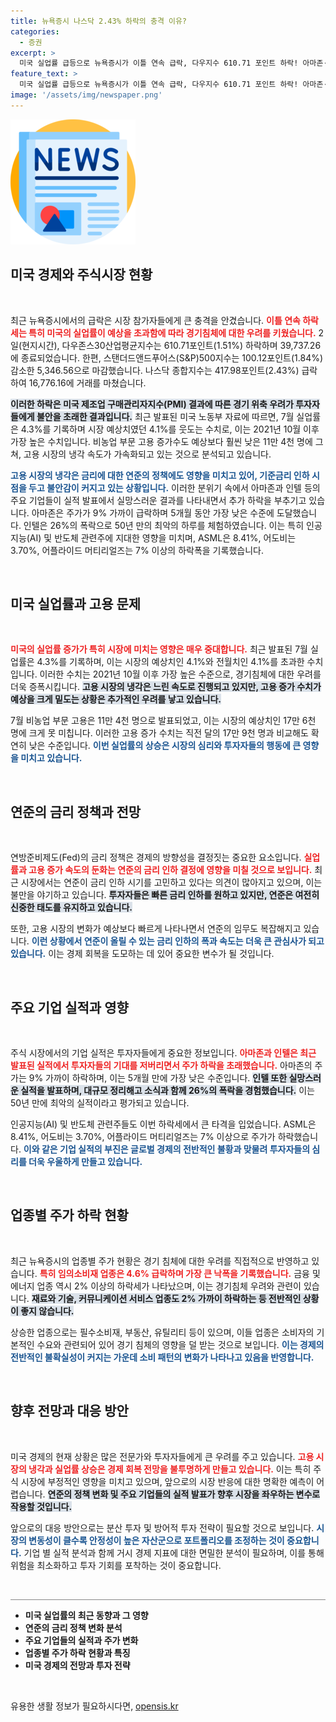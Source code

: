 ```yaml
---
title: 뉴욕증시 나스닥 2.43% 하락의 충격 이유?
categories:
  - 증권
excerpt: >
  미국 실업률 급등으로 뉴욕증시가 이틀 연속 급락, 다우지수 610.71 포인트 하락! 아마존·인텔 등 주요 기업 실적 부진이 주가 폭락을 부추겼다. 경제 위기 우려가 커지는 가운데, 연준의 금리 인하 전망도 변화의 갈림길에 서 있다!
feature_text: >
  미국 실업률 급등으로 뉴욕증시가 이틀 연속 급락, 다우지수 610.71 포인트 하락! 아마존·인텔 등 주요 기업 실적 부진이 주가 폭락을 부추겼다. 경제 위기 우려가 커지는 가운데, 연준의 금리 인하 전망도 변화의 갈림길에 서 있다!
image: '/assets/img/newspaper.png'
---
```


<p><img src="/assets/img/newspaper.png" alt="kimp 속보" /></p>

<h2 data-ke-size="size26">미국 경제와 주식시장 현황</h2>

<p data-ke-size="size16">&nbsp;</p>  

<p>최근 뉴욕증시에서의 급락은 시장 참가자들에게 큰 충격을 안겼습니다. <b><span style="color: #ee2323;">이틀 연속 하락세는 특히 미국의 실업률이 예상을 초과함에 따라 경기침체에 대한 우려를 키웠습니다.</span></b> 2일(현지시간), 다우존스30산업평균지수는 610.71포인트(1.51%) 하락하며 39,737.26에 종료되었습니다. 한편, 스탠더드앤드푸어스(S&amp;P)500지수는 100.12포인트(1.84%) 감소한 5,346.56으로 마감했습니다. 나스닥 종합지수는 417.98포인트(2.43%) 급락하여 16,776.16에 거래를 마쳤습니다.</p>

<p><b><span style="background-color: #21538527;">이러한 하락은 미국 제조업 구매관리자지수(PMI) 결과에 따른 경기 위축 우려가 투자자들에게 불안을 초래한 결과입니다.</span></b> 최근 발표된 미국 노동부 자료에 따르면, 7월 실업률은 4.3%를 기록하며 시장 예상치였던 4.1%를 웃도는 수치로, 이는 2021년 10월 이후 가장 높은 수치입니다. 비농업 부문 고용 증가수도 예상보다 훨씬 낮은 11만 4천 명에 그쳐, 고용 시장의 냉각 속도가 가속화되고 있는 것으로 분석되고 있습니다.</p>

<p><b><span style="color: #1a5490;">고용 시장의 냉각은 금리에 대한 연준의 정책에도 영향을 미치고 있어, 기준금리 인하 시점을 두고 불안감이 커지고 있는 상황입니다.</span></b> 이러한 분위기 속에서 아마존과 인텔 등의 주요 기업들이 실적 발표에서 실망스러운 결과를 나타내면서 추가 하락을 부추기고 있습니다. 아마존은 주가가 9% 가까이 급락하며 5개월 동안 가장 낮은 수준에 도달했습니다. 인텔은 26%의 폭락으로 50년 만의 최악의 하루를 체험하였습니다. 이는 특히 인공지능(AI) 및 반도체 관련주에 지대한 영향을 미치며, ASML은 8.41%, 어도비는 3.70%, 어플라이드 머티리얼즈는 7% 이상의 하락폭을 기록했습니다.</p>

<p data-ke-size="size16">&nbsp;</p>  

<h2 data-ke-size="size26">미국 실업률과 고용 문제</h2>

<p data-ke-size="size16">&nbsp;</p>  

<p><b><span style="color: #ee2323;">미국의 실업률 증가가 특히 시장에 미치는 영향은 매우 중대합니다.</span></b> 최근 발표된 7월 실업률은 4.3%를 기록하며, 이는 시장의 예상치인 4.1%와 전월치인 4.1%를 초과한 수치입니다. 이러한 수치는 2021년 10월 이후 가장 높은 수준으로, 경기침체에 대한 우려를 더욱 증폭시킵니다. <b><span style="background-color: #21538527;">고용 시장의 냉각은 느린 속도로 진행되고 있지만, 고용 증가 수치가 예상을 크게 밑도는 상황은 추가적인 우려를 낳고 있습니다.</span></b></p>

<p>7월 비농업 부문 고용은 11만 4천 명으로 발표되었고, 이는 시장의 예상치인 17만 6천 명에 크게 못 미칩니다. 이러한 고용 증가 수치는 직전 달의 17만 9천 명과 비교해도 확연히 낮은 수준입니다. <b><span style="color: #1a5490;">이번 실업률의 상승은 시장의 심리와 투자자들의 행동에 큰 영향을 미치고 있습니다.</span></b></p>

<p data-ke-size="size16">&nbsp;</p>  

<h2 data-ke-size="size26">연준의 금리 정책과 전망</h2>

<p data-ke-size="size16">&nbsp;</p>  

<p>연방준비제도(Fed)의 금리 정책은 경제의 방향성을 결정짓는 중요한 요소입니다. <b><span style="color: #ee2323;">실업률과 고용 증가 속도의 둔화는 연준의 금리 인하 결정에 영향을 미칠 것으로 보입니다.</span></b> 최근 시장에서는 연준이 금리 인하 시기를 고민하고 있다는 의견이 많아지고 있으며, 이는 불만을 야기하고 있습니다. <b><span style="background-color: #21538527;">투자자들은 빠른 금리 인하를 원하고 있지만, 연준은 여전히 신중한 태도를 유지하고 있습니다.</span></b></p>

<p>또한, 고용 시장의 변화가 예상보다 빠르게 나타나면서 연준의 임무도 복잡해지고 있습니다. <b><span style="color: #1a5490;">이런 상황에서 연준이 올릴 수 있는 금리 인하의 폭과 속도는 더욱 큰 관심사가 되고 있습니다.</span></b> 이는 경제 회복을 도모하는 데 있어 중요한 변수가 될 것입니다.</p>

<p data-ke-size="size16">&nbsp;</p>  

<h2 data-ke-size="size26">주요 기업 실적과 영향</h2>

<p data-ke-size="size16">&nbsp;</p>  

<p>주식 시장에서의 기업 실적은 투자자들에게 중요한 정보입니다. <b><span style="color: #ee2323;">아마존과 인텔은 최근 발표된 실적에서 투자자들의 기대를 저버리면서 주가 하락을 초래했습니다.</span></b> 아마존의 주가는 9% 가까이 하락하며, 이는 5개월 만에 가장 낮은 수준입니다. <b><span style="background-color: #21538527;">인텔 또한 실망스러운 실적을 발표하며, 대규모 정리해고 소식과 함께 26%의 폭락을 경험했습니다.</span></b> 이는 50년 만에 최악의 실적이라고 평가되고 있습니다.</p>

<p>인공지능(AI) 및 반도체 관련주들도 이번 하락세에서 큰 타격을 입었습니다. ASML은 8.41%, 어도비는 3.70%, 어플라이드 머티리얼즈는 7% 이상으로 주가가 하락했습니다. <b><span style="color: #1a5490;">이와 같은 기업 실적의 부진은 글로벌 경제의 전반적인 불황과 맞물려 투자자들의 심리를 더욱 우울하게 만들고 있습니다.</span></b></p>

<p data-ke-size="size16">&nbsp;</p>  

<h2 data-ke-size="size26">업종별 주가 하락 현황</h2>

<p data-ke-size="size16">&nbsp;</p>  

<p>최근 뉴욕증시의 업종별 주가 현황은 경기 침체에 대한 우려를 직접적으로 반영하고 있습니다. <b><span style="color: #ee2323;">특히 임의소비재 업종은 4.6% 급락하며 가장 큰 낙폭을 기록했습니다.</span></b> 금융 및 에너지 업종 역시 2% 이상의 하락세가 나타났으며, 이는 경기침체 우려와 관련이 있습니다. <b><span style="background-color: #21538527;">재료와 기술, 커뮤니케이션 서비스 업종도 2% 가까이 하락하는 등 전반적인 상황이 좋지 않습니다.</span></b></p>

<p>상승한 업종으로는 필수소비재, 부동산, 유틸리티 등이 있으며, 이들 업종은 소비자의 기본적인 수요와 관련되어 있어 경기 침체의 영향을 덜 받는 것으로 보입니다. <b><span style="color: #1a5490;">이는 경제의 전반적인 불확실성이 커지는 가운데 소비 패턴의 변화가 나타나고 있음을 반영합니다.</span></b></p>

<p data-ke-size="size16">&nbsp;</p>  

<h2 data-ke-size="size26">향후 전망과 대응 방안</h2>

<p data-ke-size="size16">&nbsp;</p>  

<p>미국 경제의 현재 상황은 많은 전문가와 투자자들에게 큰 우려를 주고 있습니다. <b><span style="color: #ee2323;">고용 시장의 냉각과 실업률 상승은 경제 회복 전망을 불투명하게 만들고 있습니다.</span></b> 이는 특히 주식 시장에 부정적인 영향을 미치고 있으며, 앞으로의 시장 반응에 대한 명확한 예측이 어렵습니다. <b><span style="background-color: #21538527;">연준의 정책 변화 및 주요 기업들의 실적 발표가 향후 시장을 좌우하는 변수로 작용할 것입니다.</span></b></p>

<p>앞으로의 대응 방안으로는 분산 투자 및 방어적 투자 전략이 필요할 것으로 보입니다. <b><span style="color: #1a5490;">시장의 변동성이 클수록 안정성이 높은 자산군으로 포트폴리오를 조정하는 것이 중요합니다.</span></b> 기업 별 실적 분석과 함께 거시 경제 지표에 대한 면밀한 분석이 필요하며, 이를 통해 위험을 최소화하고 투자 기회를 포착하는 것이 중요합니다. </p>

<p data-ke-size="size16">&nbsp;</p>  

<hr style="height: 1px; background-color: #888; border: none;">  

<ul>  
    <li><b>미국 실업률의 최근 동향과 그 영향</b></li>  
    <li><b>연준의 금리 정책 변화 분석</b></li>  
    <li><b>주요 기업들의 실적과 주가 변화</b></li>  
    <li><b>업종별 주가 하락 현황과 특징</b></li>  
    <li><b>미국 경제의 전망과 투자 전략</b></li>  
</ul>  

<p data-ke-size="size16">&nbsp;</p>  
유용한 생활 정보가 필요하시다면, <a href="https://opensis.kr" rel="dofollow">opensis.kr</a>


